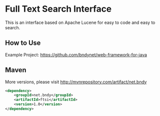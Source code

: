 # Full Text Search Interface

This is an interface based on Apache Lucene for easy to code and easy to search.

## How to Use

Example Project: https://github.com/bndynet/web-framework-for-java

## Maven

More versions, please visit http://mvnrepository.com/artifact/net.bndy

```xml
<dependency>
    <groupId>net.bndy</groupId>
    <artifactId>ftsi</artifactId>
    <version>1.0</version>
</dependency>

```
